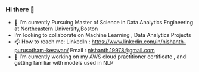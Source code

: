 ### Hi there 👋


- 🌱 I’m currently Pursuing Master of Science in Data Analytics Engineering at Northeastern University,Boston 
-  I’m looking to collaborate on Machine Learning , Data Analytics Projects
- 📫 How to reach me: LinkedIn : https://www.linkedin.com/in/nishanth-purusotham-kesavan/
Email : nishanth.19978@gmail.com
- 🔭 I’m currently working on my AWS cloud practitioner certificate , and getting familiar with models used in NLP 
